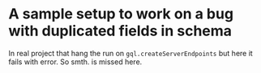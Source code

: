 # A sample setup to work on a bug with duplicated fields in schema

In real project that hang the run on `gql.createServerEndpoints` but here it fails with error. So smth. is missed here.
